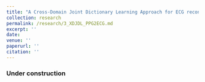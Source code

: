 ```yaml
---
title: "A Cross-Domain Joint Dictionary Learning Approach for ECG reconstruction from PPG"
collection: research
permalink: /research/3_XDJDL_PPG2ECG.md
excerpt: ''
date: 
venue: ''
paperurl: ''
citation: ''
---
```


### Under construction
